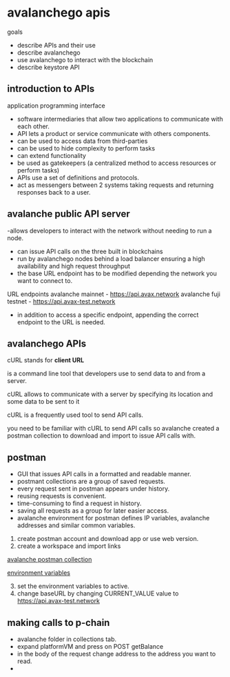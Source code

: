 # avalanchego apis

goals
- describe APIs and their use
- describe avalanchego
- use avalanchego to interact with the blockchain
- describe keystore API

## introduction to APIs

application programming interface

- software intermediaries that allow two applications to communicate with each other.
- API lets a product or service communicate with others components.
- can be used to access data from third-parties
- can be used to hide complexity to perform tasks
- can extend functionality
- be used as gatekeepers (a centralized method to access resources or perform tasks)
- APIs use a set of definitions and protocols.
- act as messengers between 2 systems taking requests and returning responses back to a user.

## avalanche public API server

-allows developers to interact with the network without needing to run a node.
- can issue API calls on the three built in blockchains
- run by avalanchego nodes behind a load balancer ensuring a high availability and high request throughput
- the base URL endpoint has to be modified depending the network you want to connect to.

URL endpoints
avalanche mainnet - https://api.avax.network
avalanche fuji testnet - https://api.avax-test.network

- in addition to access a specific endpoint, appending the correct endpoint to the URL is needed.

## avalanchego APIs

cURL stands for **client URL**

is a command line tool that developers use to send data to and from a server.

cURL allows to communicate with a server by specifying its location and some data to be sent to it

cURL is a frequently used tool to send API calls.

you need to be familiar with cURL to send API calls so avalanche created a postman collection to download and import to issue API calls with.

## postman

- GUI that issues API calls in a formatted and readable manner.
- postmant collections are a group of saved requests.
- every request sent in postman appears under history.
- reusing requests is convenient.
- time-consuming to find a request in history.
- saving all requests as a group for later easier access.
- avalanche environment for postman defines IP variables, avalanche addresses and similar common variables.

1. create postman account and download app or use web version.
2. create a workspace and import links

[avalanche postman collection](https://raw.githubusercontent.com/ava-labs/avalanche-postman-collection/master/Avalanche.postman_collection.json)

[environment variables](https://raw.githubusercontent.com/ava-labs/avalanche-postman-collection/master/Example-Avalanche-Environment.postman_environment.json)

3. set the environment variables to active.
4. change baseURL by changing CURRENT_VALUE value to https://api.avax-test.network

## making calls to p-chain

- avalanche folder in collections tab.
- expand platformVM and press on POST getBalance
- in the body of the request change address to the address you want to read.
- 
